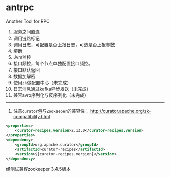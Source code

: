 # antrpc
Another Tool for RPC

1. 服务之间直连
2. 调用链路标记
3. 调用日志，可配置是否上报日志，可选是否上报参数
4. 熔断
5. Jvm监控
6. 接口频控，每个节点单独配置接口频控。
7. 接口默认返回
8. 数据加解密
9. 使用zk做配置中心（未完成）
10. 日志消息通过kafka异步发送（未完成）
11. 兼容avro序列化与反序列化（未完成）

---
1. 注意```curator```包与```Zookeeper```的兼容性；
http://curator.apache.org/zk-compatibility.html
```xml
<properties>
    <curator-recipes.version>2.13.0</curator-recipes.version>
</properties>
<dependency>
    <groupId>org.apache.curator</groupId>
    <artifactId>curator-recipes</artifactId>
    <version>${curator-recipes.version}</version>
</dependency>
```
经测试兼容zookeeper 3.4.5版本
